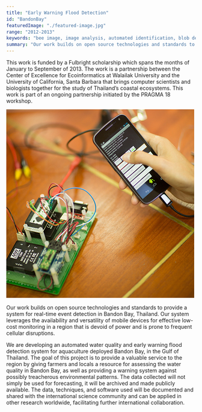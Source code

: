 ```yaml
---
title: "Early Warning Flood Detection"
id: "BandonBay"
featuredImage: "./featured-image.jpg"
range: "2012-2013"
keywords: "bee image, image analysis, automated identification, blob detection"
summary: "Our work builds on open source technologies and standards to provide a system for real-time event detection in Bandon Bay, Thailand. Our system leverages the availability and versatility of mobile devices for effective low-cost monitoring."
---
```


This work is funded by a Fulbright scholarship which spans the months of January to September of 2013. The work is a partnership between the Center of Excellence for Ecoinformatics at Walailak University and the University of California, Santa Barbara that brings computer scientists and biologists together for the study of Thailand’s coastal ecosystems. This work is part of an ongoing partnership initiated by the PRAGMA 18 workshop. 

<div class="img-left"><img src="featured-image.jpg" alt="Sensor Pod"></div>


Our work builds on open source technologies and standards to provide a system for real-time event detection in Bandon Bay, Thailand. Our system leverages the availability and versatility of mobile devices for effective low-cost monitoring in a region that is devoid of power and is prone to frequent cellular disruptions.

We are developing an automated water quality and early warning flood detection system for aquaculture deployed Bandon Bay, in the Gulf of Thailand. The goal of this project is to provide a valuable service to the region by giving farmers and locals a resource for assessing the water quality in Bandon Bay, as well as providing a warning system against possibly treacherous environmental patterns. The data collected will not simply be used for forecasting, it will be archived and made publicly available. The data, techniques, and software used will be documented and shared with the international science community and can be applied in other research worldwide, facilitating further international collaboration.  


